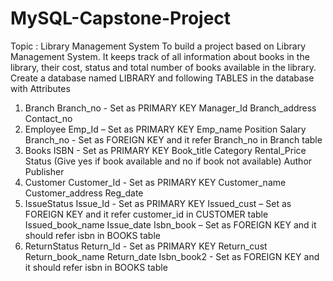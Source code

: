 # MySQL-Capstone-Project
Topic : Library Management System 
To build a project based on Library Management System.
It keeps track of all information about books in the library, their cost, status and total number of books available in the library. 
Create a database named LIBRARY and following TABLES in the database with Attributes     
1. Branch
     Branch_no - Set as PRIMARY KEY Manager_Id Branch_address Contact_no
2. Employee
     Emp_Id – Set as PRIMARY KEY Emp_name Position Salary Branch_no - Set as FOREIGN KEY and it refer Branch_no in Branch table
3. Books
     ISBN - Set as PRIMARY KEY Book_title Category Rental_Price Status (Give yes if book available and no if book not available) Author Publisher
4. Customer
      Customer_Id - Set as PRIMARY KEY Customer_name Customer_address Reg_date
5. IssueStatus
     Issue_Id - Set as PRIMARY KEY Issued_cust – Set as FOREIGN KEY and it refer customer_id in CUSTOMER table Issued_book_name Issue_date Isbn_book – Set as FOREIGN KEY and it should refer isbn in BOOKS table
6. ReturnStatus
      Return_Id - Set as PRIMARY KEY Return_cust Return_book_name Return_date Isbn_book2 - Set as FOREIGN KEY and it should refer isbn in BOOKS table
